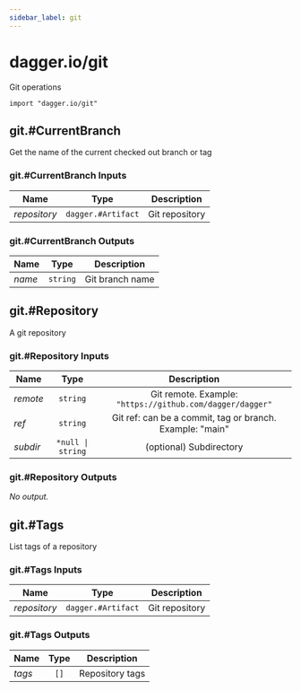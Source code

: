 ```yaml
---
sidebar_label: git
---
```


# dagger.io/git

Git operations

```cue
import "dagger.io/git"
```

## git.#CurrentBranch

Get the name of the current checked out branch or tag

### git.#CurrentBranch Inputs

| Name             | Type                  | Description        |
| -------------    |:-------------:        |:-------------:     |
|*repository*      | `dagger.#Artifact`    |Git repository      |

### git.#CurrentBranch Outputs

| Name             | Type              | Description        |
| -------------    |:-------------:    |:-------------:     |
|*name*            | `string`          |Git branch name     |

## git.#Repository

A git repository

### git.#Repository Inputs

| Name             | Type                 | Description                                                 |
| -------------    |:-------------:       |:-------------:                                              |
|*remote*          | `string`             |Git remote. Example: `"https://github.com/dagger/dagger"`    |
|*ref*             | `string`             |Git ref: can be a commit, tag or branch. Example: "main"     |
|*subdir*          | `*null \| string`    |(optional) Subdirectory                                      |

### git.#Repository Outputs

_No output._

## git.#Tags

List tags of a repository

### git.#Tags Inputs

| Name             | Type                  | Description        |
| -------------    |:-------------:        |:-------------:     |
|*repository*      | `dagger.#Artifact`    |Git repository      |

### git.#Tags Outputs

| Name             | Type              | Description        |
| -------------    |:-------------:    |:-------------:     |
|*tags*            | `[]`              |Repository tags     |

